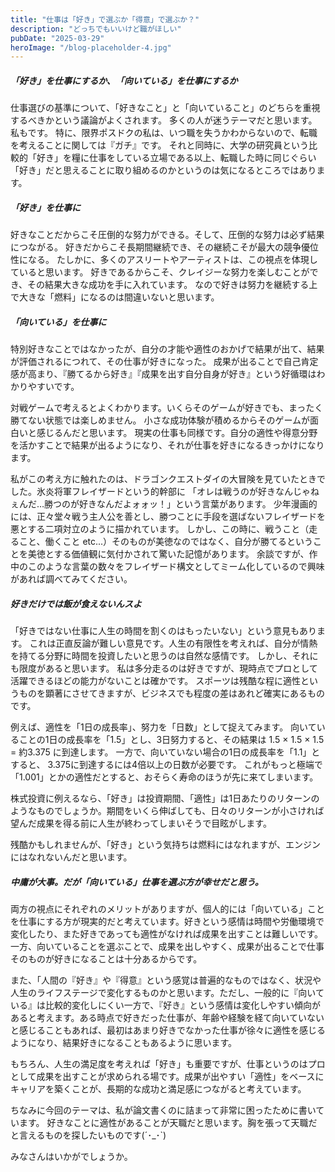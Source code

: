 ```yaml
---
title: "仕事は「好き」で選ぶか「得意」で選ぶか？"
description: "どっちでもいいけど職がほしい"
pubDate: "2025-03-29"
heroImage: "/blog-placeholder-4.jpg"
---
```


##### 「好き」を仕事にするか、「向いている」を仕事にするか

仕事選びの基準について、「好きなこと」と「向いていること」のどちらを重視するべきかという議論がよくされます。
多くの人が迷うテーマだと思います。私もです。
特に、限界ポスドクの私は、いつ職を失うかわからないので、転職を考えることに関しては『ガチ』です。
それと同時に、大学の研究員という比較的「好き」を糧に仕事をしている立場である以上、転職した時に同じぐらい「好き」だと思えることに取り組めるのかというのは気になるところではあります。

##### 「好き」を仕事に

好きなことだからこそ圧倒的な努力ができる。そして、圧倒的な努力は必ず結果につながる。
好きだからこそ長期間継続でき、その継続こそが最大の競争優位性になる。
たしかに、多くのアスリートやアーティストは、この視点を体現していると思います。
好きであるからこそ、クレイジーな努力を楽しむことができ、その結果大きな成功を手に入れています。
なので好きは努力を継続する上で大きな「燃料」になるのは間違いないと思います。

##### 「向いている」を仕事に

特別好きなことではなかったが、自分の才能や適性のおかげで結果が出て、結果が評価されるにつれて、その仕事が好きになった。
成果が出ることで自己肯定感が高まり、『勝てるから好き』『成果を出す自分自身が好き』という好循環はわかりやすいです。

対戦ゲームで考えるとよくわかります。いくらそのゲームが好きでも、まったく勝てない状態では楽しめません。
小さな成功体験が積めるからそのゲームが面白いと感じるんだと思います。
現実の仕事も同様です。自分の適性や得意分野を活かすことで結果が出るようになり、それが仕事を好きになるきっかけになります。

私がこの考え方に触れたのは、ドラゴンクエストダイの大冒険を見ていたときでした。氷炎将軍フレイザードという的幹部に
「オレは戦うのが好きなんじゃねぇんだ…勝つのが好きなんだよォォッ！」という言葉があります。
少年漫画的には、正々堂々戦う主人公を善とし、勝つことに手段を選ばないフレイザードを悪とする二項対立のように描かれています。
しかし、この時に、戦うこと（走ること、働くこと etc...）そのものが美徳なのではなく、自分が勝てるということを美徳とする価値観に気付かされて驚いた記憶があります。
余談ですが、作中のこのような言葉の数々をフレイザード構文としてミーム化しているので興味があれば調べてみてください。

##### 好きだけでは飯が食えないんスよ

「好きではない仕事に人生の時間を割くのはもったいない」という意見もあります。
これは正直反論が難しい意見です。人生の有限性を考えれば、自分が情熱を持てる分野に時間を投資したいと思うのは自然な感情です。
しかし、それにも限度があると思います。
私は多分走るのは好きですが、現時点でプロとして活躍できるほどの能力がないことは確かです。
スポーツは残酷な程に適性というものを顕著にさせてきますが、ビジネスでも程度の差はあれど確実にあるものです。

例えば、適性を「1日の成長率」、努力を「日数」として捉えてみます。
向いていることの1日の成長率を「1.5」とし、3日努力すると、その結果は
1.5 × 1.5 × 1.5 = 約3.375 に到達します。
一方で、向いていない場合の1日の成長率を「1.1」とすると、
3.375に到達するには4倍以上の日数が必要です。
これがもっと極端で「1.001」とかの適性だとすると、おそらく寿命のほうが先に来てしまいます。

株式投資に例えるなら、「好き」は投資期間、「適性」は1日あたりのリターンのようなものでしょうか。期間をいくら伸ばしても、日々のリターンが小さければ望んだ成果を得る前に人生が終わってしまいそうで目眩がします。

残酷かもしれませんが、「好き」という気持ちは燃料にはなれますが、エンジンにはなれないんだと思います。

##### 中庸が大事。だが「向いている」仕事を選ぶ方が幸せだと思う。

両方の視点にそれぞれのメリットがありますが、個人的には「向いている」ことを仕事にする方が現実的だと考えています。好きという感情は時間や労働環境で変化したり、また好きであっても適性がなければ成果を出すことは難しいです。一方、向いていることを選ぶことで、成果を出しやすく、成果が出ることで仕事そのものが好きになることは十分あるからです。

また、「人間の『好き』や『得意』という感覚は普遍的なものではなく、状況や人生のライフステージで変化するものかと思います。ただし、一般的に『向いている』は比較的変化しにくい一方で、『好き』という感情は変化しやすい傾向があると考えます。ある時点で好きだった仕事が、年齢や経験を経て向いていないと感じることもあれば、最初はあまり好きでなかった仕事が徐々に適性を感じるようになり、結果好きになることもあるように思います。

もちろん、人生の満足度を考えれば「好き」も重要ですが、仕事というのはプロとして成果を出すことが求められる場です。成果が出やすい「適性」をベースにキャリアを築くことが、長期的な成功と満足感につながると考えています。

ちなみに今回のテーマは、私が論文書くのに詰まって非常に困ったために書いています。
好きなことに適性があることが天職だと思います。胸を張って天職だと言えるものを探したいものです(´･_･`)

みなさんはいかがでしょうか。